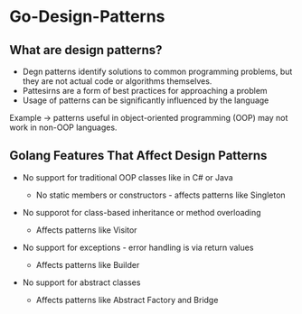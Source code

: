 # Go-Design-Patterns

## What are design patterns?

- Degn patterns identify solutions to common programming problems, but they are not actual code or algorithms themselves.
- Pattesirns are a form of best practices for approaching a problem
- Usage of patterns can be significantly influenced by the language

Example -> patterns useful in object-oriented programming (OOP) may not work in non-OOP languages.

## Golang Features That Affect Design Patterns

- No support for traditional OOP classes like in C# or Java
    -   No static members or constructors - affects patterns like Singleton
- No supporot for class-based inheritance or method overloading
    - Affects patterns like Visitor

- No support for exceptions - error handling is via return values
    - Affects  patterns like Builder

- No support for abstract classes
    - Affects patterns like Abstract Factory and Bridge

